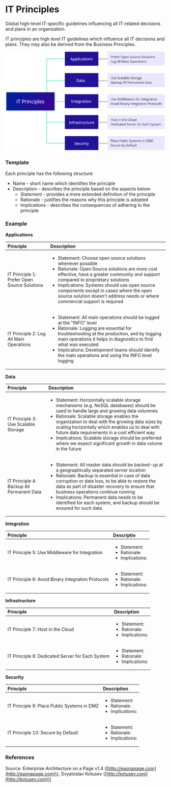# IT Principles

Global high-level IT-specific guidelines influencing all IT-related decisions and plans in an organization.

IT principles are high level IT guidelines which influence all IT decisions and plans. They may also be derived from the Business Principles.

![](../../.gitbook/assets/3b_standards-_it-principlses.jpg)

### Template

Each principle has the following structure:

* Name - short name which identifies the principle
* Description - describes the principle based on the aspects below:
  * Statement - provides a more extended definition of the principle
  * Rationale - justifies the reasons why this principle is adopted
  * Implications - describes the consequences of adhering to the principle







### Example

**Applications**

<table>
  <thead>
    <tr>
      <th style="text-align:left">Principle</th>
      <th style="text-align:left">Description</th>
    </tr>
  </thead>
  <tbody>
    <tr>
      <td style="text-align:left">IT Principle 1: Prefer Open Source Solutions</td>
      <td style="text-align:left">
        <ul>
          <li>Statement: Choose open source solutions whenever possible</li>
          <li>Rationale: Open Source solutions are more cost effective, have a greater
            community and support compared to proprietary solutions</li>
          <li>Implications: Systems should use open source components except in cases
            where the open source solution doesn&apos;t address needs or where commercial
            support is required</li>
        </ul>
      </td>
    </tr>
    <tr>
      <td style="text-align:left">IT Principle 2: Log All Main Operations</td>
      <td style="text-align:left">
        <ul>
          <li>Statement: All main operations should be logged at the &quot;INFO&quot;
            level</li>
          <li>Rationale: Logging are essential for troubleshooting at the production,
            and by logging main operations it helps in diagnostics to find what was
            executed</li>
          <li>Implications: Development teams should identify the main operations and
            using the INFO level logging</li>
        </ul>
      </td>
    </tr>
  </tbody>
</table>

**Data**

<table>
  <thead>
    <tr>
      <th style="text-align:left">Principle</th>
      <th style="text-align:left">Description</th>
    </tr>
  </thead>
  <tbody>
    <tr>
      <td style="text-align:left">IT Principle 3: Use Scalable Storage</td>
      <td style="text-align:left">
        <ul>
          <li>Statement: Horizontally scalable storage mechanisms (e.g. NoSQL databases)
            should be used to handle large and growing data volumnes</li>
          <li>Rationale: Scalable storage enables the organization to deal with the
            growing data sizes by scaling horizontally which enables us to deal with
            future data requirements in a cost efficient way</li>
          <li>Implications: Scalable storage should be preferred where we expect significant
            growth in data volume in the future</li>
        </ul>
      </td>
    </tr>
    <tr>
      <td style="text-align:left">IT Principle 4: Backup All Permanent Data</td>
      <td style="text-align:left">
        <ul>
          <li>Statement: All master data should be backed-up at a geographically separated
            server location</li>
          <li>Rationale: Backup is essential in case of data corruption or data loss,
            to be able to restore the data as part of disaster recovery to ensure that
            business operations continue running</li>
          <li>Implications: Permanent data needs to be identified for each system, and
            backup should be ensured for such data</li>
        </ul>
      </td>
    </tr>
  </tbody>
</table>

**Integration**

<table>
  <thead>
    <tr>
      <th style="text-align:left">Principle</th>
      <th style="text-align:left">Descriptio</th>
    </tr>
  </thead>
  <tbody>
    <tr>
      <td style="text-align:left">IT Principle 5: Use Middleware for Integration</td>
      <td style="text-align:left">
        <ul>
          <li>Statement:</li>
          <li>Rationale:</li>
          <li>Implications:</li>
        </ul>
      </td>
    </tr>
    <tr>
      <td style="text-align:left">IT Principle 6: Avoid Binary Integration Protocols</td>
      <td style="text-align:left">
        <p></p>
        <ul>
          <li>Statement:</li>
          <li>Rationale:</li>
          <li>Implications:</li>
        </ul>
      </td>
    </tr>
  </tbody>
</table>

**Infrastructure**

<table>
  <thead>
    <tr>
      <th style="text-align:left">Principle</th>
      <th style="text-align:left">Description</th>
    </tr>
  </thead>
  <tbody>
    <tr>
      <td style="text-align:left">IT Principle 7: Host in the Cloud</td>
      <td style="text-align:left">
        <p></p>
        <ul>
          <li>Statement:</li>
          <li>Rationale:</li>
          <li>Implications:</li>
        </ul>
      </td>
    </tr>
    <tr>
      <td style="text-align:left">IT Principle 8: Dedicated Server for Each System</td>
      <td style="text-align:left">
        <p></p>
        <ul>
          <li>Statement:</li>
          <li>Rationale:</li>
          <li>Implications:</li>
        </ul>
      </td>
    </tr>
  </tbody>
</table>

**Security**

<table>
  <thead>
    <tr>
      <th style="text-align:left">Principle</th>
      <th style="text-align:left">Description</th>
    </tr>
  </thead>
  <tbody>
    <tr>
      <td style="text-align:left">IT Principle 9: Place Public Systems in DMZ</td>
      <td style="text-align:left">
        <p></p>
        <ul>
          <li>Statement:</li>
          <li>Rationale:</li>
          <li>Implications:</li>
        </ul>
      </td>
    </tr>
    <tr>
      <td style="text-align:left">IT Principle 10: Secure by Default</td>
      <td style="text-align:left">
        <p></p>
        <ul>
          <li>Statement:</li>
          <li>Rationale:</li>
          <li>Implications:</li>
        </ul>
      </td>
    </tr>
  </tbody>
</table>

### References

Source: Enterprise Architecture on a Page v1.4 \([http://eaonapage.com](http://eaonapage.com)\), Svyatoslav Kotusev \([http://kotusev.com](http://kotusev.com)\)

